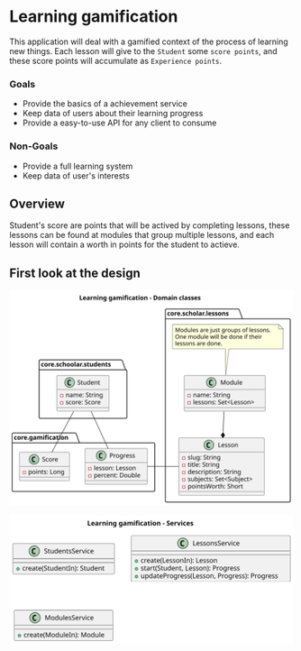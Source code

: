 # Learning gamification

This application will deal with a gamified context of the process of learning
new things. Each lesson will give to the `Student` some `score points`, and these score points will
accumulate as `Experience points`.

### Goals

 - Provide the basics of a achievement service
 - Keep data of users about their learning progress
 - Provide a easy-to-use API for any client to consume

### Non-Goals

 - Provide a full learning system
 - Keep data of user's interests

## Overview

Student's score are points that will be actived by completing
lessons, these lessons can be found at modules that group multiple
lessons, and each lesson will contain a worth in points for the student
to actieve.

## First look at the design

![Domain classes](./.docs/domain-Learning_gamification___Domain_classes.svg)

![Service classes](.docs/services-Learning_gamification___Services.svg)
